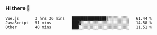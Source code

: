 ### Hi there 👋

<!--START_SECTION:waka-->

```text
Vue.js       3 hrs 36 mins   ███████████████▒░░░░░░░░░   61.44 %
JavaScript   51 mins         ███▓░░░░░░░░░░░░░░░░░░░░░   14.58 %
Other        40 mins         ███░░░░░░░░░░░░░░░░░░░░░░   11.51 %
```

<!--END_SECTION:waka-->

<!--
**Jonas-VanHaeken/Jonas-VanHaeken** is a ✨ _special_ ✨ repository because its `README.md` (this file) appears on your GitHub profile.

Here are some ideas to get you started:

- 🔭 I’m currently working on ...
- 🌱 I’m currently learning ...
- 👯 I’m looking to collaborate on ...
- 🤔 I’m looking for help with ...
- 💬 Ask me about ...
- 📫 How to reach me: ...
- 😄 Pronouns: ...
- ⚡ Fun fact: ...
-->
